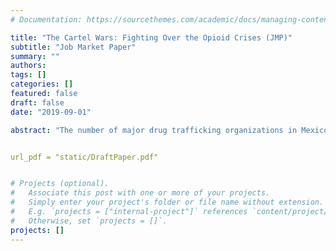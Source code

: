 ```yaml
---
# Documentation: https://sourcethemes.com/academic/docs/managing-content/

title: "The Cartel Wars: Fighting Over the Opioid Crises (JMP)"
subtitle: "Job Market Paper"
summary: ""
authors: 
tags: []
categories: []
featured: false
draft: false
date: "2019-09-01"

abstract: "The number of major drug trafficking organizations in Mexico increased from four to nine over the last two decades. This was accompanied by an increase in drug trade related violence. This paper examines the relationship between competition and violence in illegal drug markets. In particular I exploit an external demand shock to the heroin market, the 2010 OxyContin reformulation. I construct a novel data set of cartel presence across municipalities by scraping Google News and using natural language processing. I exploit within municipality variation from combining agro-climatic conditions to grow opium poppy with heroin prices in the United States across time. Event study estimates suggest that cartel presence increases substantially after 2010 in municipalities well suited to grow opium poppy. Homicide rates increase in the number of active cartels per municipality, with the higher increases when a second and third cartel become active in the territory.These results suggest that some of the increase in violence that Mexico experienced in the last fifteen years can be attributed to criminal groups fighting for market shares of heroin."


url_pdf = "static/DraftPaper.pdf"


# Projects (optional).
#   Associate this post with one or more of your projects.
#   Simply enter your project's folder or file name without extension.
#   E.g. `projects = ["internal-project"]` references `content/project/deep-learning/index.md`.
#   Otherwise, set `projects = []`.
projects: []
---
```

